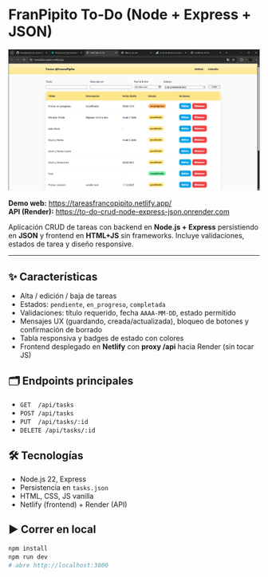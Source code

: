 # FranPipito To-Do (Node + Express + JSON)

![Vista previa](preview.png)



**Demo web:** https://tareasfrancopipito.netlify.app/  
**API (Render):** https://to-do-crud-node-express-json.onrender.com

Aplicación CRUD de tareas con backend en **Node.js + Express** persistiendo en **JSON** y frontend en **HTML+JS** sin frameworks. Incluye validaciones, estados de tarea y diseño responsive.

---

## ✨ Características
- Alta / edición / baja de tareas
- Estados: `pendiente`, `en_progreso`, `completada`
- Validaciones: título requerido, fecha `AAAA-MM-DD`, estado permitido
- Mensajes UX (guardando, creada/actualizada), bloqueo de botones y confirmación de borrado
- Tabla responsiva y badges de estado con colores
- Frontend desplegado en **Netlify** con **proxy /api** hacia Render (sin tocar JS)

## 🗂️ Endpoints principales
- `GET  /api/tasks`
- `POST /api/tasks`
- `PUT  /api/tasks/:id`
- `DELETE /api/tasks/:id`

## 🛠️ Tecnologías
- Node.js 22, Express
- Persistencia en `tasks.json`
- HTML, CSS, JS vanilla
- Netlify (frontend) + Render (API)

## ▶️ Correr en local
```bash
npm install
npm run dev
# abre http://localhost:3000
